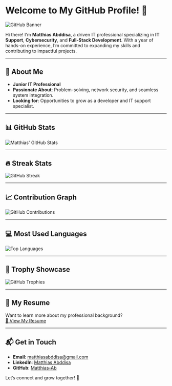 # Welcome to My GitHub Profile! 👋

![GitHub Banner](https://yourbannerlink.com/banner.jpg)

Hi there! I'm **Matthias Abddisa**, a driven IT professional specializing in **IT Support**, **Cybersecurity**, and **Full-Stack Development**. With a year of hands-on experience, I’m committed to expanding my skills and contributing to impactful projects.

---

## 🌟 About Me

- **Junior IT Professional**  
- **Passionate About**: Problem-solving, network security, and seamless system integration.  
- **Looking for**: Opportunities to grow as a developer and IT support specialist.

---

## 📊 GitHub Stats

![Matthias' GitHub Stats](https://github-readme-stats.vercel.app/api?username=Matthias-Ab&show_icons=true&theme=highcontrast)

---

## 🔥 Streak Stats

![GitHub Streak](https://streak-stats.demolab.com?user=Matthias-Ab&theme=highcontrast&hide_border=true)

---

## 📈 Contribution Graph

![GitHub Contributions](https://github-readme-activity-graph.vercel.app/graph?username=Matthias-Ab&theme=github-dark&hide_border=true)

---

## 💻 Most Used Languages

![Top Languages](https://github-readme-stats.vercel.app/api/top-langs/?username=Matthias-Ab&layout=compact&theme=highcontrast)

---

## 🚀 Trophy Showcase

![GitHub Trophies](https://github-profile-trophy.vercel.app/?username=Matthias-Ab&theme=highcontrast&no-frame=true&no-bg=true&column=7)

---

## 📄 My Resume

Want to learn more about my professional background?  
[📂 View My Resume](https://yourlinktoresume.com/Matthias-Abddisa.pdf)

---

## 📬 Get in Touch

- **Email**: [matthiasabddisa@gmail.com](mailto:matthiasabddisa@gmail.com)
- **LinkedIn**: [Matthias Abddisa](https://et.linkedin.com/in/matthias-abddisa-9163881a3)
- **GitHub**: [Matthias-Ab](https://github.com/Matthias-Ab)

Let’s connect and grow together! 🚀
